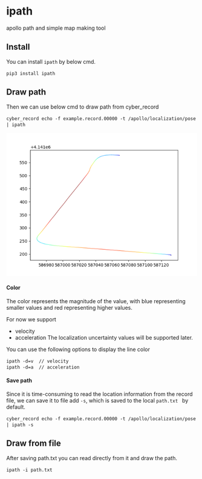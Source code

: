 # ipath
apollo path and simple map making tool

## Install
You can install `ipath` by below cmd.
```shell
pip3 install ipath
```

## Draw path
Then we can use below cmd to draw path from cyber_record
```
cyber_record echo -f example.record.00000 -t /apollo/localization/pose | ipath
```
![path_v](doc/img/path_v.jpg)


#### Color
The color represents the magnitude of the value, with blue representing smaller values and red representing higher values.

For now we support
- velocity
- acceleration
The localization uncertainty values will be supported later.

You can use the following options to display the line color
```
ipath -d=v  // velocity
ipath -d=a  // acceleration
```

#### Save path
Since it is time-consuming to read the location information from the record file, we can save it to file add `-s`, which is saved to the local `path.txt ` by default.
```
cyber_record echo -f example.record.00000 -t /apollo/localization/pose | ipath -s
```

## Draw from file
After saving path.txt you can read directly from it and draw the path.
```
ipath -i path.txt
```
